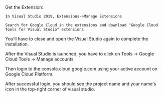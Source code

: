 Get the Extension:

    In Visual Studio 2019, Extensions->Manage Extensions

    Search for Google Cloud in the extensions and download "Google Cloud Tools for Visual Studio" extensions

You'll have to close and open the Visual Studio again to complete the installation.

After the Visual Studio is launched, you have to click on Tools -> Google Cloud Tools -> Manage accounts

Then login to the console.cloud.google.com using your active account on Google Cloud Platform.

After successful login, you should see the project name and your name's icon in the top-right corner of visual studio.
